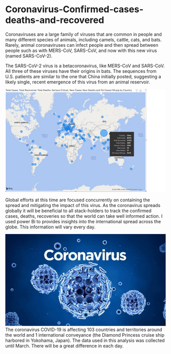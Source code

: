 # Coronavirus-Confirmed-cases-deaths-and-recovered
Coronaviruses are a large family of viruses that are common in people and many different species of animals, including camels, cattle, cats, and bats. Rarely, animal coronaviruses can infect people and then spread between people such as with MERS-CoV, SARS-CoV, and now with this new virus (named SARS-CoV-2).

The SARS-CoV-2 virus is a betacoronavirus, like MERS-CoV and SARS-CoV.  All three of these viruses have their origins in bats. The sequences from U.S. patients are similar to the one that China initially posted, suggesting a likely single, recent emergence of this virus from an animal reservoir.

![](images/COVID-19%20CORONAVIRUS%20OUTBREAK.jpg)


Global efforts at this time are focused concurrently on containing the spread and mitigating the impact of this virus. As the coronavirus spreads globally it will be beneficial to all stack-holders to  track the confirmed cases, deaths, recoveries so that the world can take well informed action. I used power Bi to provides insights into the international spread across the globe.  This information will vary every day.

![](images/CoronaVirus.jpg)
The coronavirus COVID-19 is affecting 103 countries and territories around the world and 1 international conveyance (the Diamond Princess cruise ship harbored in Yokohama, Japan). The data used in this analysis was collected until March. There will be a great difference in each day.
